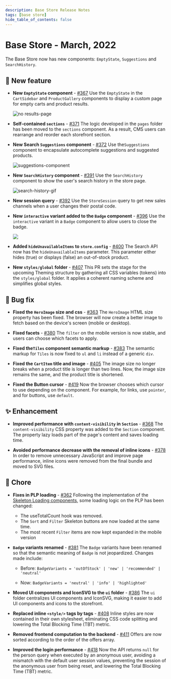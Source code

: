 ```yaml
---
description: Base Store Release Notes 
tags: [base store]
hide_table_of_contents: false
---
```


# Base Store - March, 2022

The Base Store now has new components: `EmptyState`, `Suggestions` and `SearchHistory`. 

<!--truncate-->
## 🎉 New feature

- **New `EmptyState` component** - [#367](https://github.com/vtex-sites/base.store/pull/367)
Use the `EmptyState`  in the `CartSidebar` and `ProductGallery` components to display a custom page for empty carts and product results.

    ![no results-page](https://user-images.githubusercontent.com/67270558/160859291-211054fd-734a-4d21-b279-09c8c8fd5d40.gif)

-  **Self-contained `sections`** - [#371](https://github.com/vtex-sites/base.store/pull/371)
The logic developed in the `pages` folder has been moved to the `sections` component. As a result, CMS users can rearrange and reorder each storefront section.

- **New Search `Suggestions` component** - [#372](https://github.com/vtex-sites/base.store/pull/372)
Use the`Suggestions` component to encapsulate autocomplete suggestions and suggested products.

    ![suggestions-component](https://user-images.githubusercontent.com/15722605/157681906-66b9955a-7232-4885-b71c-565eb6d55fe4.png)


- **New `SearchHistory` component** - [#391](https://github.com/vtex-sites/base.store/pull/391) 
Use the `SearchHistory` component to show the user's search history in the store page.


    ![search-history-gif](https://user-images.githubusercontent.com/67270558/160863310-c6167a36-ec6d-4470-88bc-be9dc0f2e9fb.gif)
    
-  **New session query** - [#392](https://github.com/vtex-sites/base.store/pull/392)
Use the `StoreSession` query to get new sales channels when a user changes their postal code.

- **New `interactive` variant added to the `Badge` component** - [#396](https://github.com/vtex-sites/base.store/pull/396)
Use the `interactive` variant in a `Badge` component to allow users to close the badge.

    ![](https://user-images.githubusercontent.com/15722605/158883971-a04f56a2-b387-49e3-9fe0-636a0122bf6a.png)
    
- **Added `hideUnavailableItems` to `store.config`** - [#400](https://github.com/vtex-sites/base.store/pull/400) 
The Search API now has the `hideUnavailableItems` parameter. This parameter either hides (true) or displays (false) an out-of-stock product. 

- **New `styles/global` folder** - [#407](https://github.com/vtex-sites/base.store/pull/407) 
This PR sets the stage for the upcoming Theming structure by gathering all CSS variables (tokens) into the `styles/global` folder. It applies a coherent naming scheme and simplifies global styles.
    
## 🐛 Bug fix

- **Fixed the `HeroImage` size and css** - [#363](https://github.com/vtex-sites/base.store/pull/363)
The `HeroImage` HTML size property has been fixed. The browser will now create a better image to fetch based on the device's screen (mobile or desktop).

- **Fixed facets** - [#380](https://github.com/vtex-sites/base.store/pull/380)
The `filter` on the mobile version is now stable, and users can choose which facets to apply. 

- **Fixed the`Tiles` component semantic markup** - [#383](https://github.com/vtex-sites/base.store/pull/383)
The semantic markup for `Tiles` is now fixed to `ul` and `li` instead of a generic `div`.


- **Fixed the `CartItem` title and image** - [#405](https://github.com/vtex-sites/base.store/pull/405)
The image size no longer breaks when a product title is longer than two lines. Now, the image size remains the same, and the product title is shortened.

- **Fixed the Button cursor** - [#419](https://github.com/vtex-sites/base.store/pull/419)
Now the browser chooses which cursor to use depending on the component. For example, for links, use `pointer`, and for buttons, use `default`.

## ✨ Enhancement

- **Improved performance with `content-visibility` in `Section`** - [#368](https://github.com/vtex-sites/base.store/pull/368) 
The `content-visibility` CSS property was added to the `Section` component. The property lazy loads part of the page's content and saves loading time.

- **Avoided performance decrease with the removal of inline icons** - [#378](https://github.com/vtex-sites/base.store/pull/378)
In order to remove unnecessary JavaScript and improve page performance, inline icons were removed from the final bundle and moved to SVG files.

## 🧹 Chore

- **Fixes in PLP loading** - [#362](https://github.com/vtex-sites/base.store/pull/362) 
Following the implementation of the [Skeleton Loading components](https://github.com/vtex-sites/base.store/pull/317), some loading logic on the PLP has been changed:
    - The useTotalCount hook was removed.
    - The `Sort` and `Filter` Skeleton buttons are now loaded at the same time.
    - The most recent `Filter` items are now kept expanded in the mobile version
    
- **`Badge` variants renamed** - [#381](https://github.com/vtex-sites/base.store/pull/381)
The `Badge` variants have been renamed so that the semantic meaning of `Badge` is not jeopardized. Changes made include:

    - Before:
    `BadgeVariants = 'outOfStock' | 'new' | 'recommended' | 'neutral'`

    - Now:
    `BadgeVariants = 'neutral' | 'info' | 'highlighted'`
    
- **Moved UI components and IconSVG to the `ui` folder** - [#386](https://github.com/vtex-sites/base.store/pull/386) 
The `ui` folder centralizes UI components and IconSVG, making it easier to add UI components and icons to the storefront.

- **Replaced inline `<style/>` tags by tags** - [#408](https://github.com/vtex-sites/base.store/pull/408)
Inline styles are now contained in their own stylesheet, eliminating CSS code splitting and lowering the Total Blocking Time (TBT) metric.
    
- **Removed frontend computation to the backend** - [#411](https://github.com/vtex-sites/base.store/pull/411)
Offers are now sorted according to the order of the offers array.

- **Improved the login performance** - [#418](https://github.com/vtex-sites/base.store/pull/418)
Now the API returns `null` for the person query when executed by an anonymous user, avoiding a mismatch with the default user session values, preventing the session of the anonymous user from being reset, and lowering the Total Blocking Time (TBT) metric.


